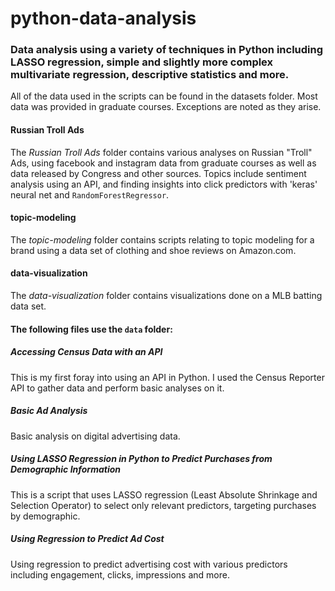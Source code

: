 # python-data-analysis
### Data analysis using a variety of techniques in Python including LASSO regression, simple and slightly more complex multivariate regression, descriptive statistics and more.
All of the data used in the scripts can be found in the datasets folder. Most data was provided in graduate courses. Exceptions are noted as they arise.

#### Russian Troll Ads 
The *Russian Troll Ads* folder contains various analyses on Russian "Troll" Ads, using facebook and instagram data from graduate courses as well as data released by Congress and other sources. Topics include sentiment analysis using an API, and finding insights into click predictors with 'keras' neural net and `RandomForestRegressor`.

#### topic-modeling 
The *topic-modeling* folder contains scripts relating to topic modeling for a brand using a data set of clothing and shoe reviews on Amazon.com.

#### data-visualization 
The *data-visualization* folder contains visualizations done on a MLB batting data set.

#### The following files use the `data` folder: 
##### Accessing Census Data with an API 
This is my first foray into using an API in Python. I used the Census Reporter API to gather data and perform basic analyses on it.

##### Basic Ad Analysis 
Basic analysis on digital advertising data.

##### Using LASSO Regression in Python to Predict Purchases from Demographic Information 
This is a script that uses LASSO regression (Least Absolute Shrinkage and Selection Operator) to select only relevant predictors, targeting purchases by demographic.

##### Using Regression to Predict Ad Cost 
Using regression to predict advertising cost with various predictors including engagement, clicks, impressions and more. 
